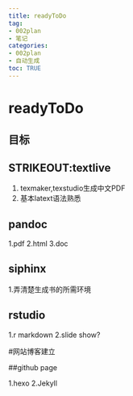 ```yaml
---
title: readyToDo
tag: 
- 002plan
- 笔记
categories:
- 002plan
- 自动生成
toc: TRUE
---
```

<h1 id="readytodo">readyToDo</h1>
<h2 id="目标">目标</h2>
<h2 id="strikeouttextlive">STRIKEOUT:textlive</h2>
<ol style="list-style-type: decimal">
<li>texmaker,texstudio生成中文PDF</li>
<li>基本latext语法熟悉</li>
</ol>
<h2 id="pandoc">pandoc</h2>
<p>1.pdf 2.html 3.doc</p>
<h2 id="siphinx">siphinx</h2>
<p>1.弄清楚生成书的所需环境</p>
<h2 id="rstudio">rstudio</h2>
<p>1.r markdown 2.slide show?</p>
<p>#网站博客建立</p>
<p>##github page</p>
<p>1.hexo 2.Jekyll</p>
